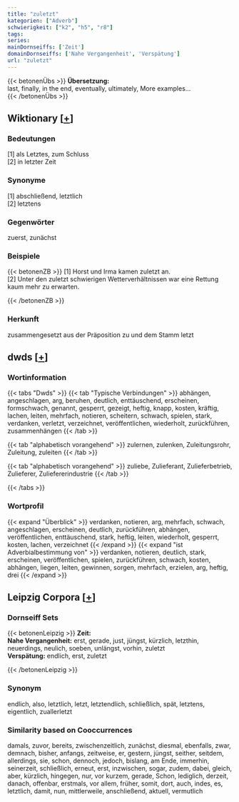 ```yaml
---
title: "zuletzt"
kategorien: ["Adverb"]
schwierigkeit: ["k2", "h5", "r8"]
tags:
series:
mainDornseiffs: ['Zeit']
domainDornseiffs: ['Nahe Vergangenheit', 'Verspätung']
url: "zuletzt"
---
```


{{< betonenÜbs >}}
**Übersetzung:**  
last, finally, in the end, eventually, ultimately, More examples...  
{{< /betonenÜbs >}}

## Wiktionary [[+](https://de.wiktionary.org/wiki/zuletzt)]

### Bedeutungen
[1] als Letztes, zum Schluss  
[2] in letzter Zeit  

### Synonyme
[1] abschließend, letztlich  
[2] letztens  

### Gegenwörter
zuerst, zunächst  

### Beispiele
{{< betonenZB >}}
[1] Horst und Irma kamen zuletzt an.  
[2] Unter den zuletzt schwierigen Wetterverhältnissen war eine Rettung kaum mehr zu erwarten.  

{{< /betonenZB >}}
### Herkunft
zusammengesetzt aus der Präposition zu und dem Stamm letzt  



## dwds [[+](https://www.dwds.de/wb/zuletzt)]

### Wortinformation
{{< tabs "Dwds" >}}
{{< tab "Typische Verbindungen" >}}
abhängen, angeschlagen, arg, beruhen, deutlich, enttäuschend, erscheinen, formschwach, genannt, gesperrt, gezeigt, heftig, knapp, kosten, kräftig, lachen, leiten, mehrfach, notieren, scheitern, schwach, spielen, stark, verdanken, verletzt, verzeichnet, veröffentlichen, wiederholt, zurückführen, zusammenhängen
{{< /tab >}}

{{< tab "alphabetisch vorangehend" >}}
zulernen, zulenken, Zuleitungsrohr, Zuleitung, zuleiten
{{< /tab >}}

{{< tab "alphabetisch vorangehend" >}}
zuliebe, Zulieferant, Zulieferbetrieb, Zulieferer, Zuliefererindustrie
{{< /tab >}}

{{< /tabs >}}

### Wortprofil
{{< expand "Überblick" >}} verdanken, notieren, arg, mehrfach, schwach, angeschlagen, erscheinen, deutlich, zurückführen, abhängen, veröffentlichen, enttäuschend, stark, heftig, leiten, wiederholt, gesperrt, kosten, lachen, verzeichnet {{< /expand >}}
{{< expand "ist Adverbialbestimmung von" >}} verdanken, notieren, deutlich, stark, erscheinen, veröffentlichen, spielen, zurückführen, schwach, kosten, abhängen, liegen, leiten, gewinnen, sorgen, mehrfach, erzielen, arg, heftig, drei {{< /expand >}}

## Leipzig Corpora [[+](https://corpora.uni-leipzig.de/en/res?word=zuletzt&corpusId=deu_newscrawl-public_2018)]

### Dornseiff Sets
{{< betonenLeipzig >}}
**Zeit:**  
**Nahe Vergangenheit:** erst, gerade, just, jüngst, kürzlich, letzthin, neuerdings, neulich, soeben, unlängst, vorhin, zuletzt  
**Verspätung:** endlich, erst, zuletzt  

{{< /betonenLeipzig >}}

### Synonym
endlich, also, letztlich, letzt, letztendlich, schließlich, spät, letztens, eigentlich, zuallerletzt


### Similarity based on Cooccurrences
damals, zuvor, bereits, zwischenzeitlich, zunächst, diesmal, ebenfalls, zwar, demnach, bisher, anfangs, zeitweise, er, gestern, jüngst, seither, seitdem, allerdings, sie, schon, dennoch, jedoch, bislang, am Ende, immerhin, seinerzeit, schließlich, erneut, erst, inzwischen, sogar, zudem, dabei, gleich, aber, kürzlich, hingegen, nur, vor kurzem, gerade, Schon, lediglich, derzeit, danach, offenbar, erstmals, vor allem, früher, somit, dort, auch, indes, es, letztlich, damit, nun, mittlerweile, anschließend, aktuell, vermutlich

